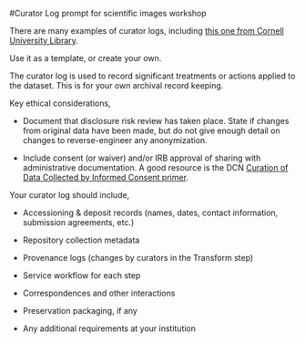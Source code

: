 #Curator Log prompt for scientific images workshop

There are many examples of curator logs, including [this
one from Cornell University Library](https://github.com/DataCurationNetwork/curation-curriculum/blob/960b67d5afedc27baac8fba29268457be9d695a3/Specialized%20Data%20Types/Scientific%20Images/Exercise%20Materials/SciImag_Curation_Documentation_Template.txt).

Use it as a template, or create your own.

The curator log is used to record significant treatments or actions
applied to the dataset. This is for your own archival record keeping.

Key ethical considerations,

- Document that disclosure risk review has taken place. State if changes from original data have been made, but do not give enough detail on changes to reverse-engineer any anonymization.

- Include consent (or waiver) and/or IRB approval of sharing with administrative documentation. A good resource is the DCN [Curation of Data Collected by Informed Consent primer](https://github.com/DataCurationNetwork/data-primers/blob/master/Consent%20Forms%20Data%20Curation%20Primer/consent-forms-data-curation-primer.md).

Your curator log should include,

- Accessioning & deposit records (names, dates, contact information, submission agreements, etc.)

- Repository collection metadata

- Provenance logs (changes by curators in the Transform step)

- Service workflow for each step

- Correspondences and other interactions

- Preservation packaging, if any

- Any additional requirements at your institution
